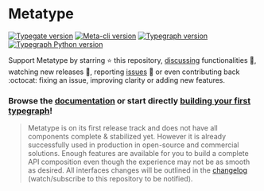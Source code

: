 # Metatype

[![Typegate version](https://ghcr-badge.deta.dev/metatypedev/typegate/latest_tag?trim=major&label=typegate)](https://github.com/metatypedev/metatype/pkgs/container/typegate)
[![Meta-cli version](https://img.shields.io/github/v/release/metatypedev/metatype?include_prereleases&label=meta-cli)](https://github.com/metatypedev/metatype/releases)
[![Typegraph version](https://img.shields.io/pypi/v/typegraph?label=typegraph)](https://pypi.org/project/typegraph/)
[![Typegraph Python version](https://img.shields.io/pypi/pyversions/typegraph)](https://pypi.org/project/typegraph/)

Support Metatype by starring ⭐ this repository,
[discussing](https://github.com/metatypedev/metatype/discussions)
functionalities 💬, watching new releases 🔔, reporting
[issues](https://github.com/metatypedev/metatype/issues) 🐛 or even contributing
back :octocat: fixing an issue, improving clarity or adding new features.

### Browse the [documentation](https://metatype.dev) or start directly [building your first typegraph](https://metatype.dev/docs/tutorials/quickstart)!

> Metatype is on its first release track and does not have all components
> complete & stabilized yet. However it is already successfully used in
> production in open-source and commercial solutions. Enough features are
> available for you to build a complete API composition even though the
> experience may not be as smooth as desired. All interfaces changes will be
> outlined in the [changelog](https://github.com/metatypedev/metatype/releases)
> (watch/subscribe to this repository to be notified).
